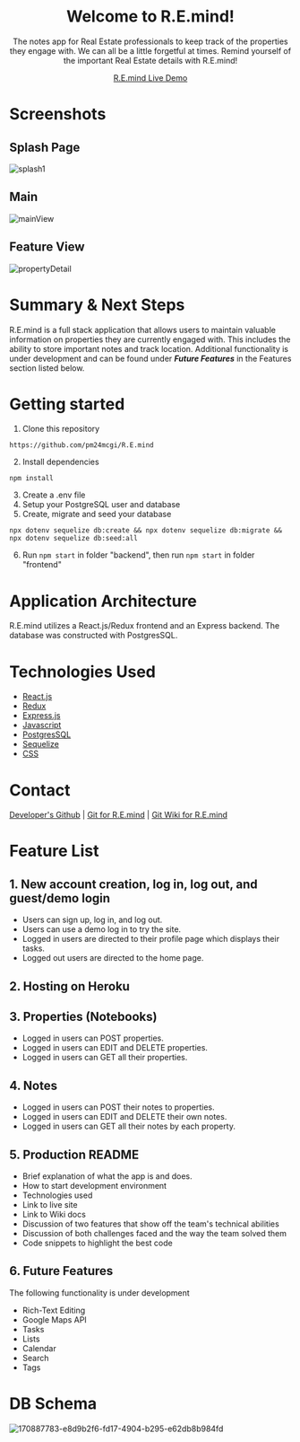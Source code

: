 <h1 align="center">Welcome to R.E.mind!</h1>

<p align="center">The notes app for Real Estate professionals to keep track of the properties they engage with.
We can all be a little forgetful at times. Remind yourself of the important Real Estate details with R.E.mind!</p>

<p align="center"><a  href="https://r-e-mind.herokuapp.com/">R.E.mind Live Demo</a></p>

# Screenshots

## Splash Page
![splash1](https://user-images.githubusercontent.com/99216796/172123621-f2e5da7c-ec12-426c-b15a-c72be6807571.jpg)

## Main
![mainView](https://user-images.githubusercontent.com/99216796/172123685-8e38eb59-4890-4ef9-9583-13d2be556f96.jpg)

## Feature View
![propertyDetail](https://user-images.githubusercontent.com/99216796/172123747-89820fe5-819c-40d8-b2c4-76a2f79abb6d.jpg)

# Summary & Next Steps

R.E.mind is a full stack application that allows users to maintain valuable information on properties they are currently engaged with. This includes the ability to store important notes and track location. Additional functionality is under development and can be found under **_Future Features_** in the Features section listed below.

# Getting started
1. Clone this repository
```
https://github.com/pm24mcgi/R.E.mind
```
2. Install dependencies
```
npm install
```
3. Create a .env file
4. Setup your PostgreSQL user and database
5. Create, migrate and seed your database
```
npx dotenv sequelize db:create && npx dotenv sequelize db:migrate && npx dotenv sequelize db:seed:all
```
6. Run `npm start` in folder "backend", then run `npm start` in folder "frontend"


# Application Architecture
R.E.mind utilizes a React.js/Redux frontend and an Express backend. The database was constructed with PostgresSQL.

# Technologies Used
* [React.js](https://reactjs.org/)
* [Redux](https://redux.js.org/)
* [Express.js](https://expressjs.com/)
* [Javascript](https://www.javascript.com/)
* [PostgresSQL](https://www.postgresql.org/)
* [Sequelize](https://sequelize.org/)
* [CSS](https://developer.mozilla.org/en-US/docs/Web/CSS)

# Contact
<a href="https://github.com/pm24mcgi">Developer's Github</a> | <a href="https://github.com/pm24mcgi/R.E.mind">Git for R.E.mind</a> |
<a href="https://github.com/pm24mcgi/R.E.mind/wiki">Git Wiki for R.E.mind</a>

# Feature List

## 1. New account creation, log in, log out, and guest/demo login
* Users can sign up, log in, and log out.
* Users can use a demo log in to try the site.
* Logged in users are directed to their profile page which displays their tasks.
* Logged out users are directed to the home page.

## 2. Hosting on Heroku

## 3. Properties (Notebooks)
* Logged in users can POST properties.
* Logged in users can EDIT and DELETE properties.
* Logged in users can GET all their properties.

## 4. Notes
* Logged in users can POST their notes to properties.
* Logged in users can EDIT and DELETE their own notes.
* Logged in users can GET all their notes by each property.

## 5. Production README
* Brief explanation of what the app is and does.
* How to start development environment
* Technologies used
* Link to live site
* Link to Wiki docs
* Discussion of two features that show off the team's technical abilities
* Discussion of both challenges faced and the way the team solved them
* Code snippets to highlight the best code

## 6. Future Features
The following functionality is under development
* Rich-Text Editing
* Google Maps API
* Tasks
* Lists
* Calendar
* Search
* Tags

# DB Schema
![170887783-e8d9b2f6-fd17-4904-b295-e62db8b984fd](https://user-images.githubusercontent.com/99216796/172063314-dc8712c5-5fde-4c6b-9d6c-785b36b3ecae.png)
